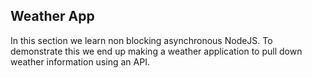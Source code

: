 ## Weather App

In this section we learn non blocking asynchronous NodeJS. To demonstrate this we end up making a weather application to pull down weather information using an API.

